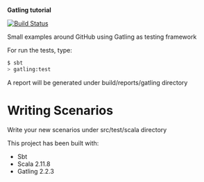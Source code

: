 **Gatling tutorial**

[![Build Status](https://travis-ci.org/enriquezrene/gatling-tutorial-sbt.svg?branch=master)](https://travis-ci.org/enriquezrene/gatling-tutorial-sbt)

Small examples around GitHub using Gatling as testing framework

For run the tests, type:

```sh
$ sbt
> gatling:test
```

A report will be generated under build/reports/gatling directory

# Writing Scenarios
Write your new scenarios under src/test/scala directory

This project has been built with:
- Sbt
- Scala 2.11.8
- Gatling 2.2.3
